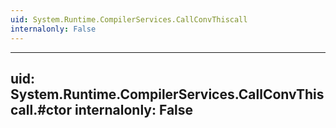 ```yaml
---
uid: System.Runtime.CompilerServices.CallConvThiscall
internalonly: False
---
```


---
uid: System.Runtime.CompilerServices.CallConvThiscall.#ctor
internalonly: False
---
